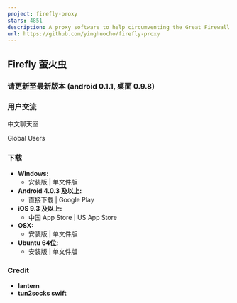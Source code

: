 ```yaml
---
project: firefly-proxy
stars: 4851
description: A proxy software to help circumventing the Great Firewall.
url: https://github.com/yinghuocho/firefly-proxy
---
```


Firefly 萤火虫
-----------

### 请更新至最新版本 (android 0.1.1, 桌面 0.9.8)

### 用户交流

中文聊天室

Global Users

### 下载

-   **Windows:**
    -   安装版 | 单文件版
-   **Android 4.0.3 及以上:**
    -   直接下载 | Google Play
-   **iOS 9.3 及以上:**
    -   中国 App Store | US App Store
-   **OSX:**
    -   安装版 | 单文件版
-   **Ubuntu 64位:**
    -   安装版 | 单文件版

### Credit

-   **lantern**
-   **tun2socks swift**
